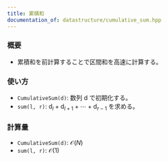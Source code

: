 ```yaml
---
title: 累積和
documentation_of: datastructure/cumulative_sum.hpp
---
```


### 概要
- 累積和を前計算することで区間和を高速に計算する。
### 使い方
- `CumulativeSum(d)`: 数列 $\mathrm d$ で初期化する。
- `sum(l, r)`: $\mathrm d_l + \mathrm d_{l+1} + \cdots +\mathrm d_{r-1}$ を求める。
### 計算量
- `CumulativeSum(d)`: $\mathcal O(N)$
- `sum(l, r)`: $\mathcal O(1)$